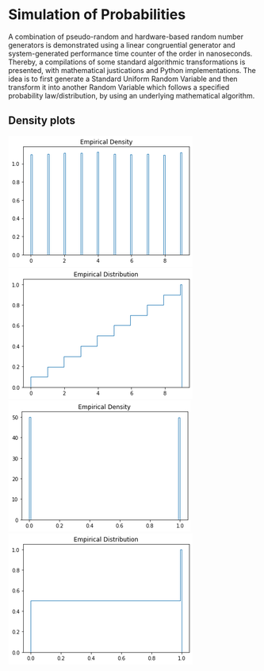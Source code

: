 # Simulation of Probabilities

A combination of pseudo-random and hardware-based random number generators is demonstrated using a linear congruential generator and system-generated performance time counter of the order in nanoseconds. Thereby, a compilations of some standard algorithmic transformations is presented, with mathematical justications and Python implementations. The idea is to first generate a Standard Uniform Random Variable and then transform it into another Random Variable which follows a specified probability law/distribution, by using an underlying mathematical algorithm.

## Density plots
![Uniform random variable](/plots/11.png) ![Uniform random variable](/plots/12.png)
![Uniform random variable](/plots/21.png) ![Uniform random variable](/plots/22.png)
